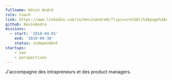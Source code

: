 ```yaml
---
fullname: Kévin André
role: Coach
link: https://www.linkedin.com/in/kevinandre0/?lipi=urn%3Ali%3Apage%3Ad_flagship3_feed%3B35Krptq%2BRqa2ajP7qa3gTg%3D%3D&licu=urn%3Ali%3Acontrol%3Ad_flagship3_feed-identity_profile_photo
github: KevinAndre
missions:
  - start: '2018-04-01'
    end: '2019-09-30'
    status: independent
startups:
    - zen
    - perspectives
---
```


J'accompagne des intrapreneurs et des product managers.

